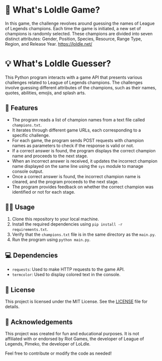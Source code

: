 # 🤔 What's Loldle Game?
In this game, the challenge revolves around guessing the names of League of Legends champions. Each time the game is initiated, a new set of champions is randomly selected. These champions are divided into seven distinct attributes: Gender, Position, Species, Resource, Range Type, Region, and Release Year.
https://loldle.net/

# 💡 What's Loldle Guesser?
This Python program interacts with a game API that presents various challenges related to League of Legends champions. The challenges involve guessing different attributes of the champions, such as their names, quotes, abilities, emojis, and splash arts.

## 💬 Features

- The program reads a list of champion names from a text file called `champions.txt`.
- It iterates through different game URLs, each corresponding to a specific challenge.
- For each game, the program sends POST requests with champion names as parameters to check if the response is valid or not.
- If a correct answer is found, the program displays the correct champion name and proceeds to the next stage.
- When an incorrect answer is received, it updates the incorrect champion name displayed on the same line using the `sys` module to manage console output.
- Once a correct answer is found, the incorrect champion name is cleared, and the program proceeds to the next stage.
- The program provides feedback on whether the correct champion was identified or not for each stage.

## 🐱‍💻 Usage

1. Clone this repository to your local machine.
2. Install the required dependencies using `pip install -r requirements.txt`.
3. Verify that the `champions.txt` file is in the same directory as the `main.py`.
4. Run the program using `python main.py`.

## 💻 Dependencies

- `requests`: Used to make HTTP requests to the game API.
- `termcolor`: Used to display colored text in the console.

## 📝 License

This project is licensed under the MIT License. See the [LICENSE](https://github.com/Dingo97/Loldle.net-Guesser/blob/main/LICENSE) file for details.

## 🎇 Acknowledgements

This project was created for fun and educational purposes. It is not affiliated with or endorsed by Riot Games, the developer of League of Legends, Pimeko, the developer of LoLdle.

Feel free to contribute or modify the code as needed!
